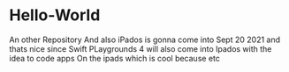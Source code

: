 # Hello-World
An other Repository
 And also iPados is gonna come into Sept 20 2021 and thats nice since Swift PLaygrounds 4 will also come into Ipados with the idea to code apps On the ipads which is cool because etc
